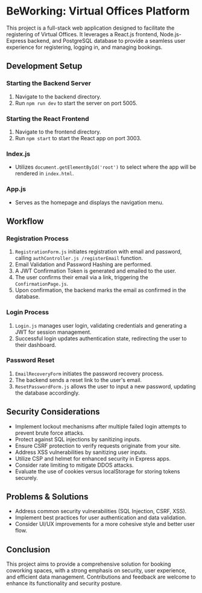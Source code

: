 # BeWorking: Virtual Offices Platform

This project is a full-stack web application designed to facilitate the registering of Virtual Offices. It leverages a React.js frontend, Node.js-Express backend, and PostgreSQL database to provide a seamless user experience for registering, logging in, and managing bookings.

## Development Setup

### Starting the Backend Server

1. Navigate to the backend directory.
2. Run `npm run dev` to start the server on port 5005.

### Starting the React Frontend

1. Navigate to the frontend directory.
2. Run `npm start` to start the React app on port 3003.

### Index.js

- Utilizes `document.getElementById('root')` to select where the app will be rendered in `index.html`.

### App.js

- Serves as the homepage and displays the navigation menu.

## Workflow

### Registration Process

1. `RegistrationForm.js` initiates registration with email and password, calling `authController.js /registerEmail` function.
2. Email Validation and Password Hashing are performed.
3. A JWT Confirmation Token is generated and emailed to the user.
4. The user confirms their email via a link, triggering the `ConfirmationPage.js`.
5. Upon confirmation, the backend marks the email as confirmed in the database.

### Login Process

1. `Login.js` manages user login, validating credentials and generating a JWT for session management.
2. Successful login updates authentication state, redirecting the user to their dashboard.

### Password Reset

1. `EmailRecoveryForm` initiates the password recovery process.
2. The backend sends a reset link to the user's email.
3. `ResetPasswordForm.js` allows the user to input a new password, updating the database accordingly.

## Security Considerations

- Implement lockout mechanisms after multiple failed login attempts to prevent brute force attacks.
- Protect against SQL injections by sanitizing inputs.
- Ensure CSRF protection to verify requests originate from your site.
- Address XSS vulnerabilities by sanitizing user inputs.
- Utilize CSP and helmet for enhanced security in Express apps.
- Consider rate limiting to mitigate DDOS attacks.
- Evaluate the use of cookies versus localStorage for storing tokens securely.

## Problems & Solutions

- Address common security vulnerabilities (SQL Injection, CSRF, XSS).
- Implement best practices for user authentication and data validation.
- Consider UI/UX improvements for a more cohesive style and better user flow.

## Conclusion

This project aims to provide a comprehensive solution for booking coworking spaces, with a strong emphasis on security, user experience, and efficient data management. Contributions and feedback are welcome to enhance its functionality and security posture.